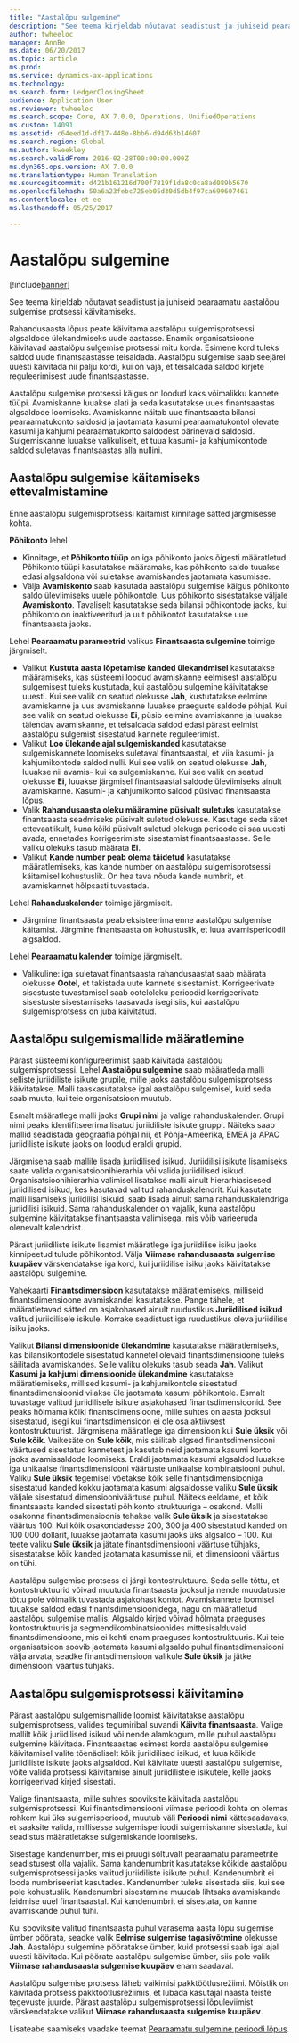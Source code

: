 ```yaml
---
title: "Aastalõpu sulgemine"
description: "See teema kirjeldab nõutavat seadistust ja juhiseid pearaamatu aastalõpu sulgemise protsessi käivitamiseks."
author: twheeloc
manager: AnnBe
ms.date: 06/20/2017
ms.topic: article
ms.prod: 
ms.service: dynamics-ax-applications
ms.technology: 
ms.search.form: LedgerClosingSheet
audience: Application User
ms.reviewer: twheeloc
ms.search.scope: Core, AX 7.0.0, Operations, UnifiedOperations
ms.custom: 14091
ms.assetid: c64eed1d-df17-448e-8bb6-d94d63b14607
ms.search.region: Global
ms.author: kweekley
ms.search.validFrom: 2016-02-28T00:00:00.000Z
ms.dyn365.ops.version: AX 7.0.0
ms.translationtype: Human Translation
ms.sourcegitcommit: d421b161216d700f7819f1da8c0ca8ad089b5670
ms.openlocfilehash: 50a6a23febc725eb05d30d5db4f97ca699607461
ms.contentlocale: et-ee
ms.lasthandoff: 05/25/2017

---
```


# <a name="year-end-close"></a>Aastalõpu sulgemine

[!include[banner](../includes/banner.md)]


See teema kirjeldab nõutavat seadistust ja juhiseid pearaamatu aastalõpu sulgemise protsessi käivitamiseks. 

Rahandusaasta lõpus peate käivitama aastalõpu sulgemisprotsessi algsaldode ülekandmiseks uude aastasse. Enamik organisatsioone käivitavad aastalõpu sulgemise protsessi mitu korda. Esimene kord tuleks saldod uude finantsaastasse teisaldada. Aastalõpu sulgemise saab seejärel uuesti käivitada nii palju kordi, kui on vaja, et teisaldada saldod kirjete reguleerimisest uude finantsaastasse. 

Aastalõpu sulgemise protsessi käigus on loodud kaks võimalikku kannete tüüpi. Avamiskanne luuakse alati ja seda kasutatakse uues finantsaastas algsaldode loomiseks. Avamiskanne näitab uue finantsaasta bilansi pearaamatukonto saldosid ja jaotamata kasumi pearaamatukontol olevate kasumi ja kahjumi pearaamatukonto saldodest pärinevaid saldosid. Sulgemiskanne luuakse valikuliselt, et tuua kasumi- ja kahjumikontode saldod suletavas finantsaastas alla nullini.

## <a name="prepare-to-run-the-year-end-close"></a>Aastalõpu sulgemise käitamiseks ettevalmistamine
Enne aastalõpu sulgemisprotsessi käitamist kinnitage sätted järgmisesse kohta. 

**Põhikonto** lehel

-   Kinnitage, et **Põhikonto tüüp** on iga põhikonto jaoks õigesti määratletud. Põhikonto tüüpi kasutatakse määramaks, kas põhikonto saldo tuuakse edasi algsaldona või suletakse avamiskandes jaotamata kasumisse.
-   Välja **Avamiskonto** saab kasutada aastalõpu sulgemise käigus põhikonto saldo üleviimiseks uuele põhikontole. Uus põhikonto sisestatakse väljale **Avamiskonto**. Tavaliselt kasutatakse seda bilansi põhikontode jaoks, kui põhikonto on inaktiveeritud ja uut põhikontot kasutatakse uue finantsaasta jaoks.

Lehel **Pearaamatu parameetrid** valikus **Finantsaasta sulgemine** toimige järgmiselt.

-   Valikut **Kustuta aasta lõpetamise kanded ülekandmisel** kasutatakse määramiseks, kas süsteemi loodud avamiskanne eelmisest aastalõpu sulgemisest tuleks kustutada, kui aastalõpu sulgemine käivitatakse uuesti. Kui see valik on seatud olekusse **Jah**, kustutatakse eelmine avamiskanne ja uus avamiskanne luuakse praeguste saldode põhjal. Kui see valik on seatud olekusse **Ei**, püsib eelmine avamiskanne ja luuakse täiendav avamiskanne, et teisaldada saldod edasi pärast eelmist aastalõpu sulgemist sisestatud kannete reguleerimist.
-   Valikut **Loo ülekande ajal sulgemiskanded** kasutatakse sulgemiskannete loomiseks suletaval finantsaastal, et viia kasumi- ja kahjumikontode saldod nulli. Kui see valik on seatud olekusse **Jah**, luuakse nii avamis- kui ka sulgemiskanne. Kui see valik on seatud olekusse **Ei**, luuakse järgmisel finantsaastal saldode üleviimiseks ainult avamiskanne. Kasumi- ja kahjumikonto saldod püsivad finantsaasta lõpus.
-   Valik **Rahandusaasta oleku määramine püsivalt suletuks** kasutatakse finantsaasta seadmiseks püsivalt suletud olekusse. Kasutage seda sätet ettevaatlikult, kuna kõiki püsivalt suletud olekuga perioode ei saa uuesti avada, ennetades korrigeerimiste sisestamist finantsaastasse. Selle valiku olekuks tasub määrata **Ei**.
-   Valikut **Kande number peab olema täidetud** kasutatakse määratlemiseks, kas kande number on aastalõpu sulgemisprotsessi käitamisel kohustuslik. On hea tava nõuda kande numbrit, et avamiskannet hõlpsasti tuvastada.

Lehel **Rahanduskalender** toimige järgmiselt.

-   Järgmine finantsaasta peab eksisteerima enne aastalõpu sulgemise käitamist. Järgmine finantsaasta on kohustuslik, et luua avamisperioodil algsaldod.

Lehel **Pearaamatu kalender** toimige järgmiselt.

-   Valikuline: iga suletavat finantsaasta rahandusaastat saab määrata olekusse **Ootel**, et takistada uute kannete sisestamist. Korrigeerivate sisestuste tuvastamisel saab ooteloleku perioodid korrigeerivate sisestuste sisestamiseks taasavada isegi siis, kui aastalõpu sulgemisprotsess on juba käivitatud.

## <a name="define-year-end-close-templates"></a>Aastalõpu sulgemismallide määratlemine
Pärast süsteemi konfigureerimist saab käivitada aastalõpu sulgemisprotsessi. Lehel **Aastalõpu sulgemine** saab määratleda malli selliste juriidiliste isikute grupile, mille jaoks aastalõpu sulgemisprotsess käivitatakse. Malli taaskasutatakse igal aastalõpu sulgemisel, kuid seda saab muuta, kui teie organisatsioon muutub. 

Esmalt määratlege malli jaoks **Grupi nimi** ja valige rahanduskalender. Grupi nimi peaks identifitseerima lisatud juriidiliste isikute gruppi.  Näiteks saab mallid seadistada geograafia põhjal nii, et Põhja-Ameerika, EMEA ja APAC juriidiliste isikute jaoks on loodud eraldi grupid. 

Järgmisena saab mallile lisada juriidilised isikud. Juriidilisi isikute lisamiseks saate valida organisatsioonihierarhia või valida juriidilised isikud. Organisatsioonihierarhia valimisel lisatakse malli ainult hierarhiasisesed juriidilised isikud, kes kasutavad valitud rahanduskalendrit. Kui kasutate malli lisamiseks juriidilisi isikuid, saab lisada ainult sama rahanduskalendriga juriidilisi isikuid. Sama rahanduskalender on vajalik, kuna aastalõpu sulgemine käivitatakse finantsaasta valimisega, mis võib varieeruda olenevalt kalendrist. 

Pärast juriidiliste isikute lisamist määratlege iga juriidilise isiku jaoks kinnipeetud tulude põhikontod. Välja **Viimase rahandusaasta sulgemise kuupäev** värskendatakse iga kord, kui juriidilise isiku jaoks käivitatakse aastalõpu sulgemine. 

Vahekaarti **Finantsdimensioon** kasutatakse määratlemiseks, milliseid finantsdimensioone avamiskandel kasutatakse. Pange tähele, et määratletavad sätted on asjakohased ainult ruudustikus **Juriidilised isikud** valitud juriidilisele isikule. Korrake seadistust iga ruudustikus oleva juriidilise isiku jaoks. 

Valikut **Bilansi dimensioonide ülekandmine** kasutatakse määratlemiseks, kas bilansikontodele sisestatud kannetel olevaid finantsdimensioone tuleks säilitada avamiskandes. Selle valiku olekuks tasub seada **Jah**. Valikut **Kasumi ja kahjumi dimensioonide ülekandmine** kasutatakse määratlemiseks, millised kasumi- ja kahjumikontole sisestatud finantsdimensioonid viiakse üle jaotamata kasumi põhikontole. Esmalt tuvastage valitud juriidilisele isikule asjakohased finantsdimensioonid. See peaks hõlmama kõiki finantsdimensioone, mille suhtes on aasta jooksul sisestatud, isegi kui finantsdimensioon ei ole osa aktiivsest kontostruktuurist. Järgmisena määratlege iga dimensioon kui **Sule üksik** või **Sule kõik**.  Vaikesäte on **Sule kõik**, mis säilitab algsed finantsdimensiooni väärtused sisestatud kannetest ja kasutab neid jaotamata kasumi konto jaoks avamissaldode loomiseks. Eraldi jaotamata kasumi algsaldod luuakse iga unikaalse finantsdimensiooni väärtuste unikaalse kombinatsiooni puhul. Valiku **Sule üksik** tegemisel võetakse kõik selle finantsdimensiooniga sisestatud kanded kokku jaotamata kasumi algsaldosse valiku **Sule üksik** väljale sisestatud dimensiooniväärtuse puhul. Näiteks eeldame, et kõik finantsaasta kanded sisestati põhikonto struktuuriga – osakond. Malli osakonna finantsdimensioonis tehakse valik **Sule üksik** ja sisestatakse väärtus 100. Kui kõik osakondadesse 200, 300 ja 400 sisestatud kanded on 100 000 dollarit, luuakse jaotamata kasumi jaoks üks algsaldo – 100. Kui teete valiku **Sule üksik** ja jätate finantsdimensiooni väärtuse tühjaks, sisestatakse kõik kanded jaotamata kasumisse nii, et dimensiooni väärtus on tühi. 

Aastalõpu sulgemise protsess ei järgi kontostruktuure. Seda selle tõttu, et kontostruktuurid võivad muutuda finantsaasta jooksul ja nende muudatuste tõttu pole võimalik tuvastada asjakohast kontot.  Avamiskannete loomisel tuuakse saldod edasi finantsdimensioonidega, nagu on määratletud aastalõpu sulgemise mallis. Algsaldo kirjed võivad hõlmata praeguses kontostruktuuris ja segmendikombinatsioonides mittesisalduvaid finantsdimensioone, mis ei kehti enam praeguses kontostruktuuris. Kui teie organisatsioon soovib jaotamata kasumi algsaldo puhul finantsdimensiooni välja arvata, seadke finantsdimensioon valikule **Sule üksik** ja jätke dimensiooni väärtus tühjaks.

## <a name="run-the-year-end-close-process"></a>Aastalõpu sulgemisprotsessi käivitamine
Pärast aastalõpu sulgemismallide loomist käivitatakse aastalõpu sulgemisprotsess, valides tegumiribal suvandi **Käivita finantsaasta**. Valige mallilt kõik juriidilised isikud või nende alamkogum, mille puhul aastalõpu sulgemine käivitada. Finantsaastas esimest korda aastalõpu sulgemise käivitamisel valite tõenäoliselt kõik juriidilised isikud, et luua kõikide juriidiliste isikute jaoks algsaldod. Kui käivitate uuesti aastalõpu sulgemise, võite valida protsessi käivitamise ainult juriidilistele isikutele, kelle jaoks korrigeerivad kirjed sisestati. 

Valige finantsaasta, mille suhtes sooviksite käivitada aastalõpu sulgemisprotsessi. Kui finantsdimensiooni viimase perioodi kohta on olemas rohkem kui üks sulgemisperiood, muutub väli **Perioodi nimi** kättesaadavaks, et saaksite valida, millisesse sulgemisperioodi sulgemiskanne sisestada, kui seadistus määratletakse sulgemiskande loomiseks. 

Sisestage kandenumber, mis ei pruugi sõltuvalt pearaamatu parameetrite seadistusest olla vajalik. Sama kandenumbrit kasutatakse kõikide aastalõpu sulgemisprotsessi jaoks valitud juriidiliste isikute puhul. Kandenumbrit ei looda numbriseeriat kasutades. Kandenumber tuleks sisestada siis, kui see pole kohustuslik. Kandenumbri sisestamine muudab lihtsaks avamiskande leidmise uuel finantsaastal. Kui kandenumbrit ei sisestata, on kanne avamiskande puhul tühi. 

Kui sooviksite valitud finantsaasta puhul varasema aasta lõpu sulgemise ümber pöörata, seadke valik **Eelmise sulgemise tagasivõtmine** olekusse **Jah**. Aastalõpu sulgemine pööratakse ümber, kuid protsessi saab igal ajal uuesti käivitada. Kui pöörate aastalõpu sulgemise ümber, siis pole valik **Viimase rahandusaasta sulgemise kuupäev** enam saadaval. 

Aastalõpu sulgemise protsess läheb vaikimisi pakktöötlusrežiimi. Mõistlik on käivitada protsess pakktöötlusrežiimis, et lubada kasutajal naasta teiste tegevuste juurde. Pärast aastalõpu sulgemisprotsessi lõpuleviimist värskendatakse valikut **Viimase rahandusaasta sulgemise kuupäev**.

Lisateabe saamiseks vaadake teemat [Pearaamatu sulgemine perioodi lõpus](close-general-ledger-at-period-end.md).




